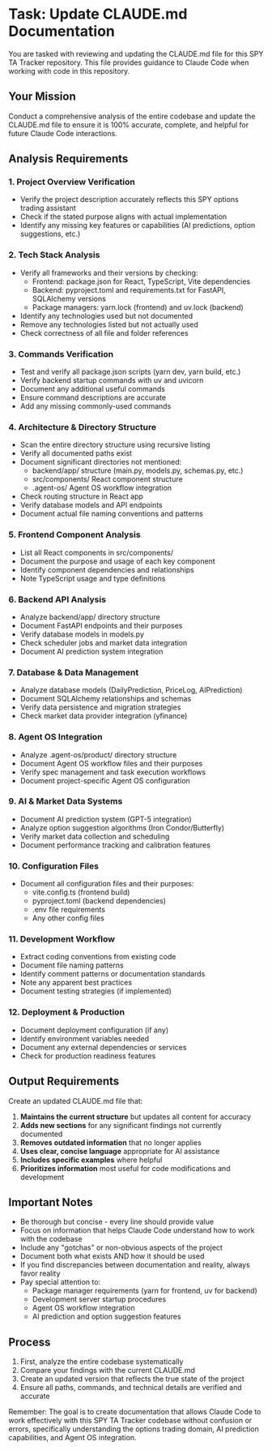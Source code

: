 # Task: Update CLAUDE.md Documentation

You are tasked with reviewing and updating the CLAUDE.md file for this SPY TA Tracker repository. This file provides guidance to Claude Code when working with code in this repository.

## Your Mission

Conduct a comprehensive analysis of the entire codebase and update the CLAUDE.md file to ensure it is 100% accurate, complete, and helpful for future Claude Code interactions.

## Analysis Requirements

### 1. Project Overview Verification
- Verify the project description accurately reflects this SPY options trading assistant
- Check if the stated purpose aligns with actual implementation
- Identify any missing key features or capabilities (AI predictions, option suggestions, etc.)

### 2. Tech Stack Analysis
- Verify all frameworks and their versions by checking:
  - Frontend: package.json for React, TypeScript, Vite dependencies
  - Backend: pyproject.toml and requirements.txt for FastAPI, SQLAlchemy versions
  - Package managers: yarn.lock (frontend) and uv.lock (backend)
- Identify any technologies used but not documented
- Remove any technologies listed but not actually used
- Check correctness of all file and folder references

### 3. Commands Verification
- Test and verify all package.json scripts (yarn dev, yarn build, etc.)
- Verify backend startup commands with uv and uvicorn
- Document any additional useful commands
- Ensure command descriptions are accurate
- Add any missing commonly-used commands

### 4. Architecture & Directory Structure
- Scan the entire directory structure using recursive listing
- Verify all documented paths exist
- Document significant directories not mentioned:
  - backend/app/ structure (main.py, models.py, schemas.py, etc.)
  - src/components/ React component structure
  - .agent-os/ Agent OS workflow integration
- Check routing structure in React app
- Verify database models and API endpoints
- Document actual file naming conventions and patterns

### 5. Frontend Component Analysis
- List all React components in src/components/
- Document the purpose and usage of each key component
- Identify component dependencies and relationships
- Note TypeScript usage and type definitions

### 6. Backend API Analysis
- Analyze backend/app/ directory structure
- Document FastAPI endpoints and their purposes
- Verify database models in models.py
- Check scheduler jobs and market data integration
- Document AI prediction system integration

### 7. Database & Data Management
- Analyze database models (DailyPrediction, PriceLog, AIPrediction)
- Document SQLAlchemy relationships and schemas
- Verify data persistence and migration strategies
- Check market data provider integration (yfinance)

### 8. Agent OS Integration
- Analyze .agent-os/product/ directory structure
- Document Agent OS workflow files and their purposes
- Verify spec management and task execution workflows
- Document project-specific Agent OS configuration

### 9. AI & Market Data Systems
- Document AI prediction system (GPT-5 integration)
- Analyze option suggestion algorithms (Iron Condor/Butterfly)
- Verify market data collection and scheduling
- Document performance tracking and calibration features

### 10. Configuration Files
- Document all configuration files and their purposes:
  - vite.config.ts (frontend build)
  - pyproject.toml (backend dependencies)
  - .env file requirements
  - Any other config files

### 11. Development Workflow
- Extract coding conventions from existing code
- Document file naming patterns
- Identify comment patterns or documentation standards
- Note any apparent best practices
- Document testing strategies (if implemented)

### 12. Deployment & Production
- Document deployment configuration (if any)
- Identify environment variables needed
- Document any external dependencies or services
- Check for production readiness features

## Output Requirements

Create an updated CLAUDE.md file that:

1. **Maintains the current structure** but updates all content for accuracy
2. **Adds new sections** for any significant findings not currently documented
3. **Removes outdated information** that no longer applies
4. **Uses clear, concise language** appropriate for AI assistance
5. **Includes specific examples** where helpful
6. **Prioritizes information** most useful for code modifications and development

## Important Notes

- Be thorough but concise - every line should provide value
- Focus on information that helps Claude Code understand how to work with the codebase
- Include any "gotchas" or non-obvious aspects of the project
- Document both what exists AND how it should be used
- If you find discrepancies between documentation and reality, always favor reality
- Pay special attention to:
  - Package manager requirements (yarn for frontend, uv for backend)
  - Development server startup procedures
  - Agent OS workflow integration
  - AI prediction and option suggestion features

## Process

1. First, analyze the entire codebase systematically
2. Compare your findings with the current CLAUDE.md
3. Create an updated version that reflects the true state of the project
4. Ensure all paths, commands, and technical details are verified and accurate

Remember: The goal is to create documentation that allows Claude Code to work effectively with this SPY TA Tracker codebase without confusion or errors, specifically understanding the options trading domain, AI prediction capabilities, and Agent OS integration.